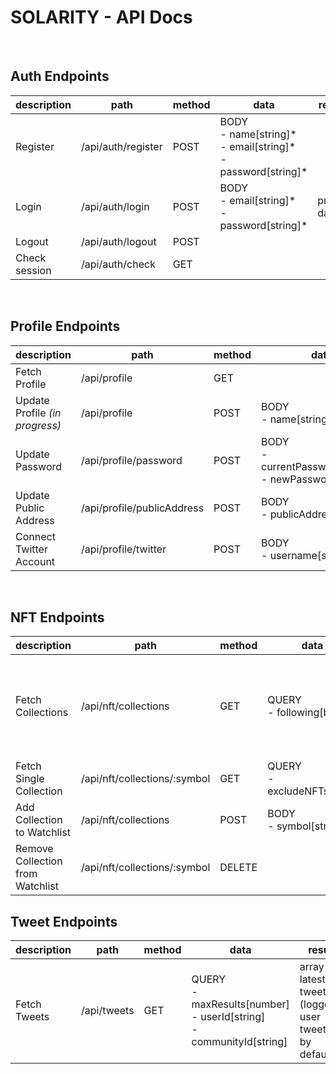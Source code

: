# SOLARITY - API Docs

<br/>

## Auth Endpoints

| **description** | **path**           | **method** | **data**                                                              | **result**   |
| --------------- | ------------------ | ---------- | --------------------------------------------------------------------- | ------------ |
| Register        | /api/auth/register | POST       | BODY<br>- name[string]\*<br>- email[string]\*<br>- password[string]\* |              |
| Login           | /api/auth/login    | POST       | BODY<br>- email[string]\*<br>- password[string]\*                     | profile data |
| Logout          | /api/auth/logout   | POST       |                                                                       |              |
| Check session   | /api/auth/check    | GET        |                                                                       |              |

<br/>

## Profile Endpoints

| **description**                | **path**                   | **method** | **data**                                                       | **result**   |
| ------------------------------ | -------------------------- | ---------- | -------------------------------------------------------------- | ------------ |
| Fetch Profile                  | /api/profile               | GET        |                                                                | profile data |
| Update Profile _(in progress)_ | /api/profile               | POST       | BODY<br>- name[string]\*                                       | profile data |
| Update Password                | /api/profile/password      | POST       | BODY<br>- currentPassword[string]\*<br>- newPassword[string]\* |              |
| Update Public Address          | /api/profile/publicAddress | POST       | BODY<br>- publicAddress[string]\*                              |              |
| Connect Twitter Account        | /api/profile/twitter       | POST       | BODY<br>- username[string]\*                                   |              |

<br/>

## NFT Endpoints

| **description**                  | **path**                     | **method** | **data**                     | **result**                                                                  |
| -------------------------------- | ---------------------------- | ---------- | ---------------------------- | --------------------------------------------------------------------------- |
| Fetch Collections                | /api/nft/collections         | GET        | QUERY<br>- following[bool]   | all nft collections.<br>If following=1, collections that are being followed |
| Fetch Single Collection          | /api/nft/collections/:symbol | GET        | QUERY<br>- excludeNFTs[bool] | all nft details                                                             |
| Add Collection to Watchlist      | /api/nft/collections         | POST       | BODY<br>- symbol[string]\*   | all nft details                                                             |
| Remove Collection from Watchlist | /api/nft/collections/:symbol | DELETE     |                              |                                                                             |

## Tweet Endpoints

| **description** | **path**    | **method** | **data**                                                                   | **result**                                                  |
| --------------- | ----------- | ---------- | -------------------------------------------------------------------------- | ----------------------------------------------------------- |
| Fetch Tweets    | /api/tweets | GET        | QUERY<br>- maxResults[number]<br>- userId[string]<br>- communityId[string] | array of latest tweets<br>(loggedin user tweets by default) |
